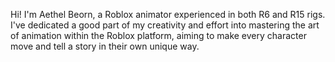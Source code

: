 Hi! I'm Aethel Beorn, a Roblox animator experienced in both R6 and R15 rigs. I've dedicated a good part of my creativity and effort into mastering the art of animation within the Roblox platform, aiming to make every character move and tell a story in their own unique way.
